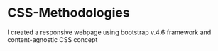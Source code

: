 # CSS-Methodologies
I created a responsive webpage using bootstrap v.4.6 framework and content-agnostic CSS concept
